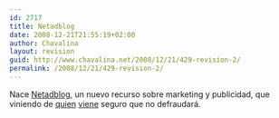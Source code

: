 ```yaml
---
id: 2717
title: Netadblog
date: 2008-12-21T21:55:19+02:00
author: Chavalina
layout: revision
guid: http://www.chavalina.net/2008/12/21/429-revision-2/
permalink: /2008/12/21/429-revision-2/
---
```

Nace <a href="http://netadblog.com/" target="_blank">Netadblog</a>, un nuevo recurso sobre marketing y publicidad, que viniendo de <a href="http://www.isopixel.net/archives/002513.html" target="_blank">quien</a> <a href="http://www.uberbin.net/archivos/rants/netadblog-porque-me-gusta-la-publicidad.php" target="_blank">viene</a> seguro que no defraudará.